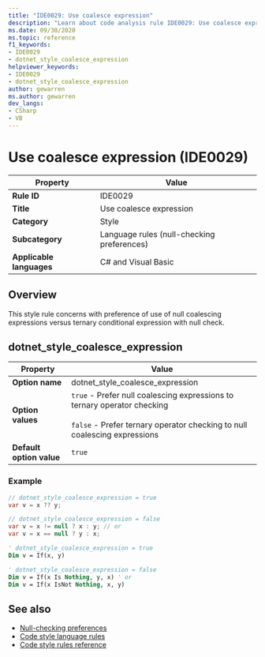 ```yaml
---
title: "IDE0029: Use coalesce expression"
description: "Learn about code analysis rule IDE0029: Use coalesce expression"
ms.date: 09/30/2020
ms.topic: reference
f1_keywords:
- IDE0029
- dotnet_style_coalesce_expression
helpviewer_keywords:
- IDE0029
- dotnet_style_coalesce_expression
author: gewarren
ms.author: gewarren
dev_langs:
- CSharp
- VB
---
```

# Use coalesce expression (IDE0029)

|Property|Value|
|-|-|
| **Rule ID** | IDE0029 |
| **Title** | Use coalesce expression |
| **Category** | Style |
| **Subcategory** | Language rules (null-checking preferences) |
| **Applicable languages** | C# and Visual Basic |

## Overview

This style rule concerns with preference of use of null coalescing expressions versus ternary conditional expression with null check.

## dotnet\_style\_coalesce\_expression

|Property|Value|
|-|-|
| **Option name** | dotnet_style_coalesce_expression
| **Option values** | `true` - Prefer null coalescing expressions to ternary operator checking<br /><br />`false` - Prefer ternary operator checking to null coalescing expressions |
| **Default option value** | `true` |

### Example

```csharp
// dotnet_style_coalesce_expression = true
var v = x ?? y;

// dotnet_style_coalesce_expression = false
var v = x != null ? x : y; // or
var v = x == null ? y : x;
```

```vb
' dotnet_style_coalesce_expression = true
Dim v = If(x, y)

' dotnet_style_coalesce_expression = false
Dim v = If(x Is Nothing, y, x) ' or
Dim v = If(x IsNot Nothing, x, y)
```

## See also

- [Null-checking preferences](null-checking-preferences.md)
- [Code style language rules](language-rules.md)
- [Code style rules reference](index.md)

